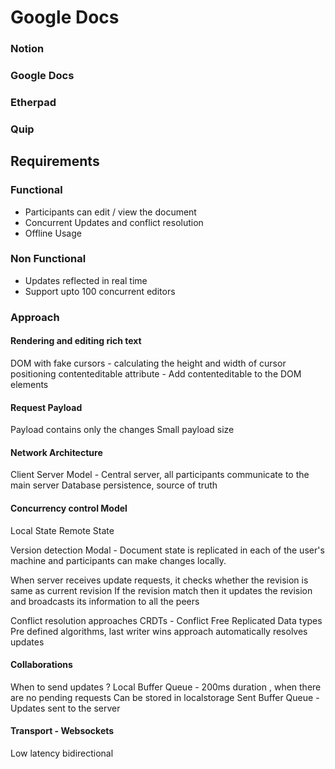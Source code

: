 # Google Docs

### Notion

### Google Docs

### Etherpad

### Quip

## Requirements

### Functional

- Participants can edit / view the document
- Concurrent Updates and conflict resolution
- Offline Usage

### Non Functional

- Updates reflected in real time
- Support upto 100 concurrent editors

### Approach

#### Rendering and editing rich text

DOM with fake cursors - calculating the height and width of cursor positioning
contenteditable attribute - Add contenteditable to the DOM elements

#### Request Payload

Payload contains only the changes
Small payload size

#### Network Architecture

Client Server Model - Central server, all participants communicate to the main server
Database persistence, source of truth

#### Concurrency control Model

Local State
Remote State

Version detection Modal - Document state is replicated in each of the user's machine
and participants can make changes locally.

When server receives update requests, it checks whether the revision is same as current revision
If the revision match then it updates the revision and broadcasts its information to all the peers

Conflict resolution approaches
CRDTs - Conflict Free Replicated Data types
Pre defined algorithms, last writer wins approach automatically resolves updates

#### Collaborations

When to send updates ?
Local Buffer Queue - 200ms duration , when there are no pending requests
Can be stored in localstorage
Sent Buffer Queue - Updates sent to the server

#### Transport - Websockets

Low latency bidirectional

